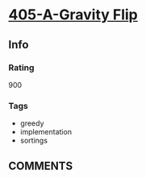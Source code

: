 # [405-A-Gravity Flip](https://codeforces.com/problemset/problem/405/A)

## Info

### Rating

900

### Tags

- greedy
- implementation
- sortings

## __COMMENTS__

> 
